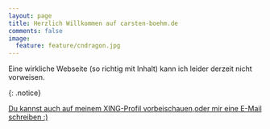 ```yaml
---
layout: page
title: Herzlich Willkommen auf carsten-boehm.de
comments: false
image:
  feature: feature/cndragon.jpg
---
```


Eine wirkliche Webseite (so richtig mit Inhalt) kann ich leider derzeit nicht vorweisen.

{: .notice}

<a href="http://www.xing.com/profile/Carsten_Boehm10" class="btn btn-success">Du kannst auch auf meinem XING-Profil vorbeischauen,</a><a href="mailto:mail@carsten-boehm.de" class="btn btn-primary">oder mir eine E-Mail schreiben :)</a>
